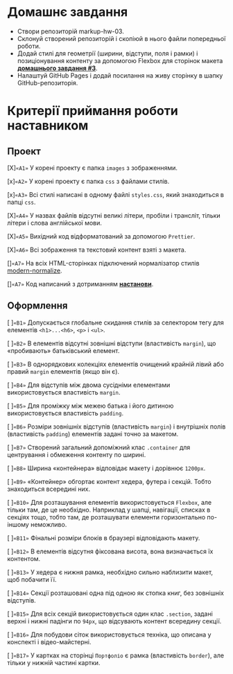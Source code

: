 # Домашнє завдання

- Створи репозиторій markup-hw-03.
- Склонуй створений репозиторій і скопіюй в нього файли попередньої роботи.
- Додай стилі для геометрії (ширини, відступи, поля і рамки) і позиціонування контенту за допомогою Flexbox для сторінок макета **[домашнього завдання #3](https://www.figma.com/file/3lQQ9l3yQYngZaAsfPkRSL/Web-Studio-(Version-2.1)-(Copy)?node-id=1%3A95)**.
- Налаштуй GitHub Pages і додай посилання на живу сторінку в шапку GitHub-репозиторія.

# Критерії приймання роботи наставником

## Проект

[X]`«A1»` У корені проекту є папка `images` з зображеннями.

[x]`«A2»` У корені проекту є папка `css` з файлами стилів.

[x]`«A3»` Всі стилі написані в одному файлі `styles.css`, який знаходиться в папці `css`.

[X]`«A4»` У назвах файлів відсутні великі літери, пробіли і трансліт, тільки літери і слова англійської мови.

[X]`«A5»` Вихідний код відформатований за допомогою `Prettier`.

[X]`«A6»` Всі зображення та текстовий контент взяті з макета.

[]`«A7»` На всіх HTML-сторінках підключений нормалізатор стилів [modern-normalize](https://github.com/sindresorhus/modern-normalize).

[]`«A7»` Код написаний з дотриманням **[настанови](https://codeguide.co/)**.

## Оформлення

[ ]`«B1»` Допускається глобальне скидання стилів за селектором тегу для елементів `<h1>...<h6>`, `<p>` і `<ul>`.

[ ]`«B2»` В елементів відсутні зовнішні відступи (властивість `margin`), що «пробивають» батьківський елемент.

[ ]`«B3»` В однорядкових колекціях елементів очищений крайній лівий або правий `margin` елементів (якщо він є).

[ ]`«B4»` Для відступів між двома сусідніми елементами використовується властивість `margin`.

[ ]`«B5»` Для проміжку між межею батька і його дитиною використовується властивість `padding`.

[ ]`«B6»` Розміри зовнішніх відступів (властивість `margin`) і внутрішніх полів (властивість `padding`) елементів задані точно за макетом.

[ ]`«B7»` Створений загальний допоміжний клас `.container` для центрування і обмеження контенту по ширині.

[ ]`«B8»` Ширина «контейнера» відповідає макету і дорівнює `1200px`.

[ ]`«B9»` «Контейнер» обгортає контент хедера, футера і секцій. Тобто знаходиться всередині них.

[ ]`«B10»` Для розташування елементів використовується `Flexbox`, але тільки там, де це необхідно. Наприклад у шапці, навігації, списках в секціях тощо, тобто там, де розташувати елементи горизонтально по-іншому неможливо.

[ ]`«B11»` Фінальні розміри блоків в браузері відповідають макету.

[ ]`«B12»` В елементів відсутня фіксована висота, вона визначається їх контентом.

[ ]`«B13»` У хедера є нижня рамка, необхідно сильно наблизити макет, щоб побачити її.

[ ]`«B14»` Секції розташовані одна під одною як стопка книг, без зовнішніх відступів.

[ ]`«B15»` Для всіх секцій використовується один клас `.section`, задані верхні і нижні падінги по `94px`, що відсувають контент всередину секції.

[ ]`«B16»` Для побудови сіток використовується техніка, що описана у конспекті і відео-майстерні.

[ ]`«B17»` У картках на сторінці `Портфоліо` є рамка (властивість `border`), але тільки у нижній частині картки.
